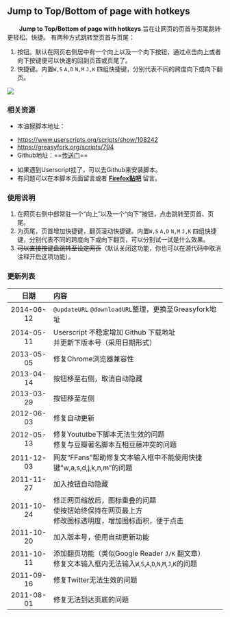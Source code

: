 ## Jump to Top/Bottom of page with hotkeys

　　**Jump to Top/Bottom of page with hotkeys** 旨在让网页的页首与页尾跳转更轻松、快捷。 有两种方式跳转至页首与页尾：

1. 按钮。默认在网页右侧居中有一个向上以及一个向下按钮，通过点击向上或者向下按键便可以快速的回到页首或页尾了。
2. 快捷键。内置`W,S` `A,D` `N,M` `J,K` 四组快捷键，分别代表不同的跨度向下或向下翻页。

![](http://s3.amazonaws.com/uso_ss/15680/large.png)

### 相关资源

- 本油猴脚本地址：
 * https://www.userscripts.org/scripts/show/108242
 * https://greasyfork.org/scripts/794
 * Github地址：==[传送门](https://github.com/duola/gm_script/blob/master/Jump_to_top_bottom_of_page_with_hotkeys/jumptotopbottomofpagewithhotkeys.user.js)== 
- 如果遇到Userscript挂了，可以去Github来安装脚本。
- 有问题可以在本脚本页面留言或者 [**Firefox贴吧**](http://tieba.baidu.com/f?kw=firefox) 留言。

### 使用说明　

1. 在网页右侧中部常驻一个“向上”以及一个“向下”按钮，点击跳转至页首、页尾。
2. 为页尾，页首增加快捷键，翻页滚动快捷键。内置`W,S` `A,D` `N,M` `J,K` 四组快捷键，分别代表不同的跨度向下或向下翻页，可以分别试一试是什么效果。
3. <del>可以直接按键盘跳转至设定网页</del>（默认关闭这功能，你也可以在源代码中取消注释开启这项功能）。

### 更新列表

日期|内容 
:----------:|:--------
2014-06-12|`@updateURL` `@downloadURL`整理，更换至Greasyfork地址
2014-05-11|Userscript 不稳定增加 Github 下载地址<br>并更新下版本号（采用日期形式）
2013-05-05|修复Chrome浏览器兼容性      
2013-04-14|按钮移至右侧，取消自动隐藏
2013-03-29|按钮移至左侧
2012-06-03|修复自动更新
2012-05-13|修复Yoututbe下脚本无法生效的问题<br>修复与豆瓣著名脚本互相豆藤冲突的问题
2011-12-03|网友“FFans”帮助修复文本输入框中不能使用快捷键“w,a,s,d,j,k,n,m”的问题
2011-11-27|加入按钮自动隐藏
2011-10-24|修正网页缩放后，图标重叠的问题<br>使按钮始终保持在网页最上方<br>修改图标透明度，增加图标面积，便于点击
2011-10-20|加入版本号，使用自动更新功能
2011-10-11|添加翻页功能（类似Google Reader `J/K` 翻文章）<br>修复文本输入框内无法输入`W`,`S`,`A`,`D`,`N`,`M`,`J`,`K`的问题
2011-09-16|修复Twitter无法生效的问题
2011-08-01|修复无法到达页底的问题